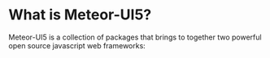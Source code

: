 # What is Meteor-UI5?
Meteor-UI5 is a collection of packages that brings to together two powerful open source javascript web frameworks: 
